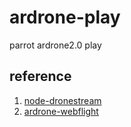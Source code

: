 # ardrone-play
parrot ardrone2.0 play



## reference
1. [node-dronestream](https://github.com/bkw/node-dronestream)
2. [ardrone-webflight](http://eschnou.github.io/ardrone-webflight/)





